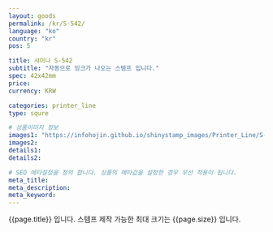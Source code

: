 ```yaml
---
layout: goods
permalink: /kr/S-542/
language: "ko"
country: "kr"
pos: 5

title: 샤이니 S-542
subtitle: "자동으로 잉크가 나오는 스템프 입니다."
spec: 42x42mm
price: 
currency: KRW

categories: printer_line
type: squre

# 상품이미지 정보
images1: "https://infohojin.github.io/shinystamp_images/Printer_Line/S-542/S-542_1.jpg"
images2:
details1:
details2:    

# SEO 메타설정을 정의 합니다. 상품의 메타값을 설정한 경우 우선 적용이 됩니다.
meta_title: 
meta_description:
meta_keyword:
---
```


{{page.title}} 입니다. 스템프 제작 가능한 최대 크기는 {{page.size}} 입니다.